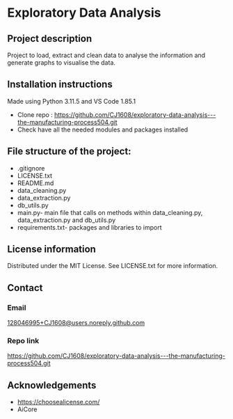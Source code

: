 # Exploratory Data Analysis


## Project description
Project to load, extract and clean data to analyse the information and generate graphs to visualise the data. 

## Installation instructions
Made using Python 3.11.5 and VS Code 1.85.1 

- Clone repo : https://github.com/CJ1608/exploratory-data-analysis---the-manufacturing-process504.git
- Check have all the needed modules and packages installed

## File structure of the project:
- .gitignore
- LICENSE.txt
- README.md
- data_cleaning.py
- data_extraction.py
- db_utils.py
- main.py- main file that calls on methods within data_cleaning.py, data_extraction.py and db_utils.py
- requirements.txt- packages and libraries to import

  
## License information
Distributed under the MIT License. See LICENSE.txt for more information. 

## Contact 
### Email
128046995+CJ1608@users.noreply.github.com 
### Repo link
https://github.com/CJ1608/exploratory-data-analysis---the-manufacturing-process504.git

## Acknowledgements
- https://choosealicense.com/
- AiCore
